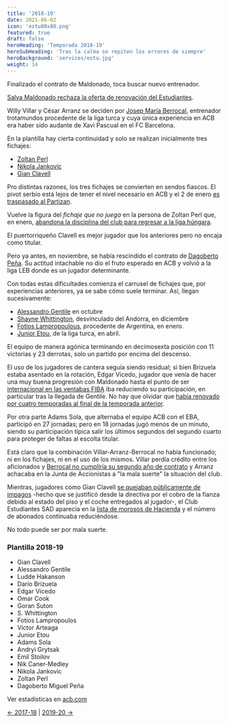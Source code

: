 ```yaml
---
title: '2018-19'
date: 2021-06-02
icon: 'estu80x80.png'
featured: true
draft: false
heroHeading: 'Temporada 2018-19'
heroSubHeading: 'Tras la calma se repiten los errores de siempre'
heroBackground: 'services/estu.jpg'
weight: 14
---
```


Finalizado el contrato de Maldonado, toca buscar nuevo entrenador.

[Salva Maldonado rechaza la oferta de renovación del Estudiantes](https://encestando.es/salva-maldonado-r/).

Willy Villar y César Arranz se deciden por [Josep María Berrocal](https://www.movistarestudiantes.com/liga-endesa/altas-bajas/josep-maria-berrocal-sera-el-entrenador-de-movistar-estudiantes-las-dos-proximas-temporadas/), entrenador trotamundos procedente de la liga turca y cuya única experiencia en ACB era haber sido audante de Xavi Pascual en el FC Barcelona.

En la plantilla hay cierta continuidad y solo se realizan inicialmente tres fichajes:

* [Zoltan Perl](https://twitter.com/movistarestu/status/1011912189781987328)
* [Nikola Jankovic](https://www.movistarestudiantes.com/liga-endesa/altas-bajas/nikola-jankovic-intensidad-movistar-estudiantes/)
* [Gian Clavell](https://www.movistarestudiantes.com/liga-endesa/altas-bajas/gian-clavell-puntos-y-juventud-para-el-perimetro/)

Pro distintas razones, los tres fichajes se convierten en sendos fiascos. El pivot serbio está lejos de tener el nivel necesario en ACB y el 2 de enero [es traspasado al Partizan](https://www.movistarestudiantes.com/liga-endesa/acuerdo-para-el-traspaso-de-jankovic-a-partizan/).

Vuelve la figura del _fichaje que no juega_ en la persona de Zoltan Perl que, en enero, [abandona la disciplina del club para regresar a la liga húngara](https://www.solobasket.com/liga-endesa/zoltan-perl-abandona-movistar-estudiantes-y-vuelve-la-liga-hungara).

El puertorriqueño Clavell es mejor jugador que los anteriores pero no encaja como titular.

Pero ya antes, en noviembre, se había rescindido el contrato de [Dagoberto Peña](https://www.movistarestudiantes.com/liga-endesa/altas-bajas/dago-pena-acuerdo-de-rescision/). Su actitud intachable no dio el fruto esperado en ACB y volvió a la liga LEB donde es un jugador determinante.

Con todas estas dificultades comienza el carrusel de fichajes que, por experiencias anteriores, ya se sabe cómo suele terminar. Así, llegan sucesivamente:

* [Alessandro Gentile](https://www.marca.com/baloncesto/acb/2018/10/30/5bd855b546163f4aa58b45d0.html) en octubre
* [Shayne Whittington](https://www.gigantes.com/liga-endesa/el-movistar-estudiantes-ficha-a-shayne-whittington-hasta-final-de-temporada/), desvinculado del Andorra, en diciembre
* [Fotios Lampropoulous](https://www.movistarestudiantes.com/liga-endesa/fotios-lampropoulos-refuerza-el-juego-interior/), procedente de Argentina, en enero.
* [Junior Etou](https://www.movistarestudiantes.com/liga-endesa/junior-etou-refuerzo-para-movistar-estudiantes/), de la liga turca, en abril.

El equipo de manera agónica terminando en decimosexta posición con 11 victorias y 23 derrotas, solo un partido por encima del descenso.

El uso de los jugadores de cantera seguía siendo residual; si bien Brizuela estaba asentado en la rotación, Edgar Vicedo, jugador que venía de hacer una muy buena progresión con Maldonado hasta el punto de ser [internacional en las ventabas FIBA](https://www.marca.com/baloncesto/acb/2017/11/19/5a11a14946163fda798b4594.html) iba reduciendo su participación, en particular tras la llegada de Gentile. No hay que olvidar que [había renovado por cuatro temporadas al final de la temporada anterior](https://www.movistarestudiantes.com/liga-endesa/altas-bajas/edgar-vicedo-renueva-por-cuatro-temporadas-su-contrato-con-movistar-estudiantes/).

Por otra parte Adams Sola, que alternaba el equipo ACB con el EBA, participó en 27 jornadas; pero en 18 jornadas jugó menos de un minuto, siendo su participación típica salir los últimos segundos del segundo cuarto para proteger de faltas al escolta titular.

Está claro que la combinación Villar-Arranz-Berrocal no había funcionado; ni en los fichajes, ni en el uso de los mismos. Villar perdía crédito entre los aficionados y [Berrocal no cumpliría su segundo año de contrato](https://www.movistarestudiantes.com/liga-endesa/altas-bajas/berrocal-no-continuara-en-movistar-estudiantes/) y Arranz achacaba en la Junta de Accionistas a "la mala suerte" la situación del club.

Mientras, jugadores como Gian Clavell [se quejaban públicamente de impagos](https://www.marca.com/baloncesto/acb/2019/09/23/5d88bfcdca47416b798b45ba.html) -hecho que se justificó desde la directiva por el cobro de la fianza debido al estado del piso y el coche entregados al jugador-, el Club Estudiantes SAD aparecía en la [lista de morosos de Hacienda](https://as.com/futbol/2019/06/27/mas_futbol/1561641679_601863.html) y el número de abonados continuaba reduciéndose.

No todo puede ser por mala suerte.

### Plantilla 2018-19

- Gian Clavell
- Alessandro Gentile
- Ludde Hakanson
- Darío Brizuela
- Edgar Vicedo
- Omar Cook
- Goran Suton
- S. Whittington
- Fotios Lampropoulos
- Víctor Arteaga
- Junior Etou
- Adams Sola
- Andryi Grytsak
- Emil Stoilov
- Nik Caner-Medley
- Nikola Jankovic
- Zoltan Perl
- Dagoberto Miguel Peña

Ver estadísticas en [acb.com](https://www.acb.com/club/estadisticas/id/6/temporada_id/2018)

[← 2017-18](https://nuestroestu.es/cronologia/2017-18/) | [2019-20 →](https://nuestroestu.es/cronologia/2019-20/)